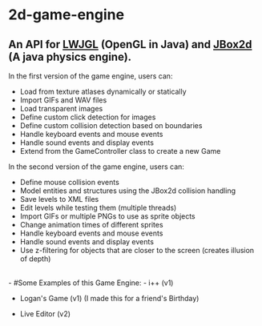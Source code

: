 # 2d-game-engine

An API for [LWJGL](https://www.lwjgl.org/) (OpenGL in Java) and [JBox2d](http://www.jbox2d.org/) (A java physics engine).
-
In the first version of the game engine, users can:

- Load from texture atlases dynamically or statically
- Import GIFs and WAV files
- Load transparent images
- Define custom click detection for images
- Define custom collision detection based on boundaries
- Handle keyboard events and mouse events
- Handle sound events and display events
- Extend from the GameController class to create a new Game


In the second version of the game engine, users can:

- Define mouse collision events
- Model entities and structures using the JBox2d collision handling
- Save levels to XML files
- Edit levels while testing them (multiple threads)
- Import GIFs or multiple PNGs to use as sprite objects
- Change animation times of different sprites
- Handle keyboard events and mouse events
- Handle sound events and display events
- Use z-filtering for objects that are closer to the screen (creates illusion of depth)

<br>
-
#Some Examples of this Game Engine:
- i++ (v1)

- Logan's Game (v1) (I made this for a friend's Birthday)

- Live Editor (v2)
